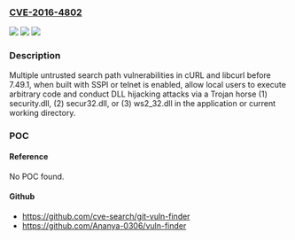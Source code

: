### [CVE-2016-4802](https://cve.mitre.org/cgi-bin/cvename.cgi?name=CVE-2016-4802)
![](https://img.shields.io/static/v1?label=Product&message=n%2Fa&color=blue)
![](https://img.shields.io/static/v1?label=Version&message=n%2Fa&color=blue)
![](https://img.shields.io/static/v1?label=Vulnerability&message=n%2Fa&color=brighgreen)

### Description

Multiple untrusted search path vulnerabilities in cURL and libcurl before 7.49.1, when built with SSPI or telnet is enabled, allow local users to execute arbitrary code and conduct DLL hijacking attacks via a Trojan horse (1) security.dll, (2) secur32.dll, or (3) ws2_32.dll in the application or current working directory.

### POC

#### Reference
No POC found.

#### Github
- https://github.com/cve-search/git-vuln-finder
- https://github.com/Ananya-0306/vuln-finder

